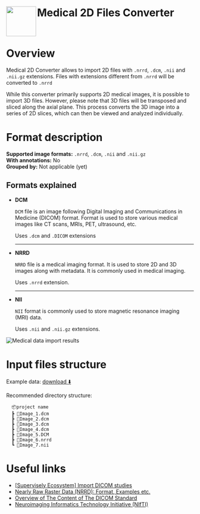<h1 align="left" style="border-bottom: 0"> <img align="left" src="https://github.com/supervisely-ecosystem/import-wizard-docs/assets/48913536/99998ee5-b20c-4104-82af-9a787e863a3b" width="80"> Medical 2D Files Converter </h1>

<br>

# Overview

Medical 2D Converter allows to import 2D files with `.nrrd`, `.dcm`, `.nii` and `.nii.gz` extensions. Files with extensions different from `.nrrd` will be converted to `.nrrd`

While this converter primarily supports 2D medical images, it is possible to import 3D files. However, please note that 3D files will be transposed and sliced along the axial plane. This process converts the 3D image into a series of 2D slices, which can then be viewed and analyzed individually.

# Format description

**Supported image formats:** `.nrrd`, `.dcm`, `.nii` and `.nii.gz`<br>
**With annotations:** No<br>
**Grouped by:** Not applicable (yet)<br>

## Formats explained

- **DCM**

  `DCM` file is an image following Digital Imaging and Communications in Medicine (DICOM) format. Format is used to store various medical images like CT scans, MRIs, PET, ultrasound, etc.

  Uses `.dcm` and `.DICOM` extensions

  ***

- **NRRD**

  `NRRD` file is a medical imaging format. It is used to store 2D and 3D images along with metadata. It is commonly used in medical imaging.

  Uses `.nrrd` extension.

  ***

- **NII**

  `NII` format is commonly used to store magnetic resonance imaging (MRI) data.

  Uses `.nii` and `.nii.gz` extensions.

![Medical data import results](https://github.com/supervisely-ecosystem/import-wizard-docs/assets/48913536/b56c3c90-05ef-4932-a5d2-7b3714a43d1d)

# Input files structure

Example data: [download ⬇️](https://github.com/supervisely-ecosystem/import-wizard-docs/files/14934438/sample_medical2d.zip)<br>

Recommended directory structure:

```text
  📦project name
  ┣ 📜Image_1.dcm
  ┣ 📜Image_2.dcm
  ┣ 📜Image_3.dcm
  ┣ 📜Image_4.dcm
  ┣ 📜Image_5.DCM
  ┣ 📜Image_6.nrrd
  ┗ 📜Image_7.nii
```

# Useful links

- [[Supervisely Ecosystem] Import DICOM studies](https://ecosystem.supervisely.com/apps/import-dicom-studies)
- [Nearly Raw Raster Data (NRRD): Format, Examples etc.](https://teem.sourceforge.net/nrrd/)
- [Overview of The Content of The DICOM Standard](https://dicom.nema.org/medical/dicom/current/output/html/part01.html#chapter_6)
- [Neuroimaging Informatics Technology Initiative (NIfTI)](https://nifti.nimh.nih.gov/)